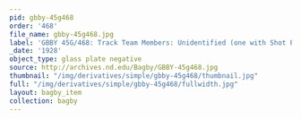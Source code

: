 ```yaml
---
pid: gbby-45g468
order: '468'
file_name: gbby-45g468.jpg
label: 'GBBY 45G/468: Track Team Members: Unidentified (one with Shot Put) - 1928'
_date: '1928'
object_type: glass plate negative
source: http://archives.nd.edu/Bagby/GBBY-45g468.jpg
thumbnail: "/img/derivatives/simple/gbby-45g468/thumbnail.jpg"
full: "/img/derivatives/simple/gbby-45g468/fullwidth.jpg"
layout: bagby_item
collection: bagby
---
```


